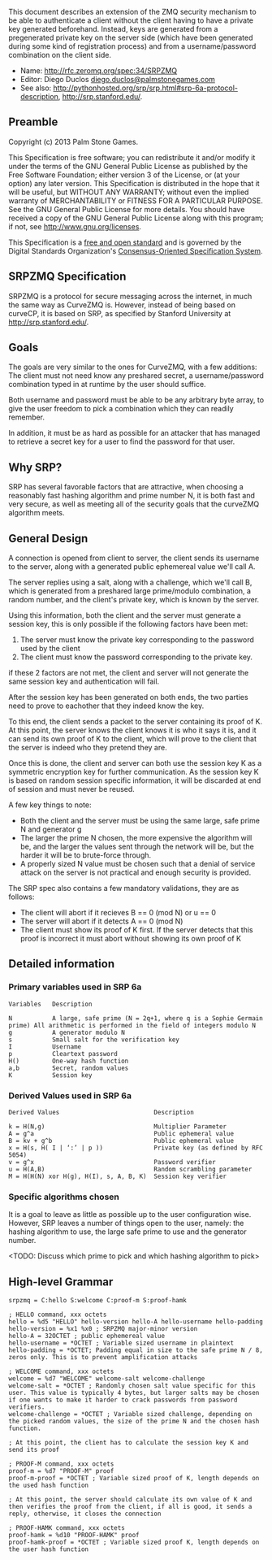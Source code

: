 This document describes an extension of the ZMQ security mechanism to be able to authenticate a client without the client having to have a private key generated beforehand. Instead, keys are generated from a pregenerated private key on the server side (which have been generated during some kind of registration process) and from a username/password combination on the client side.

* Name: http://rfc.zeromq.org/spec:34/SRPZMQ
* Editor: Diego Duclos <diego.duclos@palmstonegames.com>
* See also: http://pythonhosted.org/srp/srp.html#srp-6a-protocol-description, http://srp.stanford.edu/.

## Preamble

Copyright (c) 2013 Palm Stone Games.

This Specification is free software; you can redistribute it and/or modify it under the terms of the GNU General Public License as published by the Free Software Foundation; either version 3 of the License, or (at your option) any later version. This Specification is distributed in the hope that it will be useful, but WITHOUT ANY WARRANTY; without even the implied warranty of MERCHANTABILITY or FITNESS FOR A PARTICULAR PURPOSE. See the GNU General Public License for more details. You should have received a copy of the GNU General Public License along with this program; if not, see <http://www.gnu.org/licenses>.

This Specification is a [free and open standard](http://www.digistan.org/open-standard:definition) and is governed by the Digital Standards Organization's [Consensus-Oriented Specification System](http://www.digistan.org/spec:1/COSS).

## SRPZMQ Specification

SRPZMQ is a protocol for secure messaging across the internet, in much the same way as CurveZMQ is. However, instead of being based on curveCP, it is based on SRP, as specified by Stanford University at http://srp.stanford.edu/.

## Goals

The goals are very similar to the ones for CurveZMQ, with a few additions: The client must not need know any preshared secret, a username/password combination typed in at runtime by the user should suffice.

Both username and password must be able to be any arbitrary byte array, to give the user freedom to pick a combination which they can readily remember.

In addition, it must be as hard as possible for an attacker that has managed to retrieve a secret key for a user to find the password for that user.

## Why SRP?

SRP has several favorable factors that are attractive, when choosing a reasonably fast hashing algorithm and prime number N, it is both fast and very secure, as well as meeting all of the security goals that the curveZMQ algorithm meets.

## General Design

A connection is opened from client to server, the client sends its username to the server, along with a generated public ephemereal value we'll call A.

The server replies using a salt, along with a challenge, which we'll call B, which is generated from a preshared large prime/modulo combination, a random number, and the client's private key, which is known by the server.

Using this information, both the client and the server must generate a session key, this is only possible if the following factors have been met:

1) The server must know the private key corresponding to the password used by the client
2) The client must know the password corresponding to the private key.

if these 2 factors are not met, the client and server will not generate the same session key and authentication will fail.

After the session key has been generated on both ends, the two parties need to prove to eachother that they indeed know the key.

To this end, the client sends a packet to the server containing its proof of K. At this point, the server knows the client knows it is who it says it is, and it can send its own proof of K to the client, which will prove to the client that the server is indeed who they pretend they are.

Once this is done, the client and server can both use the session key K as a symmetric encryption key for further communication. As the session key K is based on random session specific information, it will be discarded at end of session and must never be reused.

A few key things to note:

* Both the client and the server must be using the same large, safe prime N and generator g
* The larger the prime N chosen, the more expensive the algorithm will be, and the larger the values sent through the network will be, but the harder it will be to brute-force through.
* A properly sized N value must be chosen such that a denial of service attack on the server is not practical and enough security is provided.

The SRP spec also contains a few mandatory validations, they are as follows:

* The client will abort if it recieves B == 0 (mod N) or u == 0
* The server will abort if it detects A == 0 (mod N)
* The client must show its proof of K first. If the server detects that this proof is incorrect it must abort without showing its own proof of K

## Detailed information

### Primary variables used in SRP 6a

```
Variables   Description

N           A large, safe prime (N = 2q+1, where q is a Sophie Germain prime) All arithmetic is performed in the field of integers modulo N
g           A generator modulo N
s           Small salt for the verification key
I           Username
p           Cleartext password
H()         One-way hash function
a,b         Secret, random values
K           Session key
```

### Derived Values used in SRP 6a

```
Derived Values                          Description

k = H(N,g)                              Multiplier Parameter
A = g^a                                 Public ephemeral value
B = kv + g^b                            Public ephemeral value
x = H(s, H( I | ‘:’ | p ))              Private key (as defined by RFC 5054)
v = g^x                                 Password verifier
u = H(A,B)                              Random scrambling parameter
M = H(H(N) xor H(g), H(I), s, A, B, K)  Session key verifier
```

### Specific algorithms chosen

It is a goal to leave as little as possible up to the user configuration wise. However, SRP leaves a number of things open to the user, namely: the hashing algorithm to use, the large safe prime to use and the generator number.

<TODO: Discuss which prime to pick and which hashing algorithm to pick>

## High-level Grammar

```
srpzmq = C:hello S:welcome C:proof-m S:proof-hamk

; HELLO command, xxx octets
hello = %d5 "HELLO" hello-version hello-A hello-username hello-padding
hello-version = %x1 %x0 ; SRPZMQ major-minor version
hello-A = 32OCTET ; public ephemereal value
hello-username = *OCTET ; Variable sized username in plaintext
hello-padding = *OCTET; Padding equal in size to the safe prime N / 8, zeros only. This is to prevent amplification attacks

; WELCOME command, xxx octets
welcome = %d7 "WELCOME" welcome-salt welcome-challenge
welcome-salt = *OCTET ; Randomly chosen salt value specific for this user. This value is typically 4 bytes, but larger salts may be chosen if one wants to make it harder to crack passwords from password verifiers.
welcome-challenge = *OCTET ; Variable sized challenge, depending on the picked random values, the size of the prime N and the chosen hash function.

; At this point, the client has to calculate the session key K and send its proof

; PROOF-M command, xxx octets
proof-m = %d7 "PROOF-M" proof
proof-m-proof = *OCTET ; Variable sized proof of K, length depends on the used hash function

; At this point, the server should calculate its own value of K and then verifies the proof from the client, if all is good, it sends a reply, otherwise, it closes the connection

; PROOF-HAMK command, xxx octets
proof-hamk = %d10 "PROOF-HAMK" proof
proof-hamk-proof = *OCTET ; Variable sized proof K, length depends on the user hash function
```
